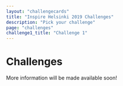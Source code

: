 ```yaml
---
layout: "challengecards"
title: "Inspire Helsinki 2019 Challenges"
description: "Pick your challenge"
page: "challenges"
challenge1_title: "Challenge 1"
---
```

# Challenges
More information will be made available soon!
